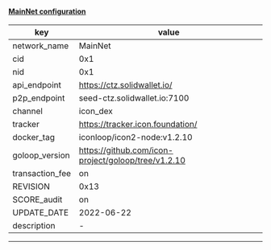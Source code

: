 #### [MainNet configuration](https://networkinfo.solidwallet.io/node_info/MainNet/default_configure.yml)
|key|value|
|---|---|
|network_name|MainNet|
|cid|0x1|
|nid|0x1|
|api_endpoint|https://ctz.solidwallet.io/|
|p2p_endpoint|seed-ctz.solidwallet.io:7100|
|channel|icon_dex|
|tracker|https://tracker.icon.foundation/|
|docker_tag|iconloop/icon2-node:v1.2.10|
|goloop_version|https://github.com/icon-project/goloop/tree/v1.2.10|
|transaction_fee|on|
|REVISION|0x13|
|SCORE_audit|on|
|UPDATE_DATE|2022-06-22|
|description|-|
---
